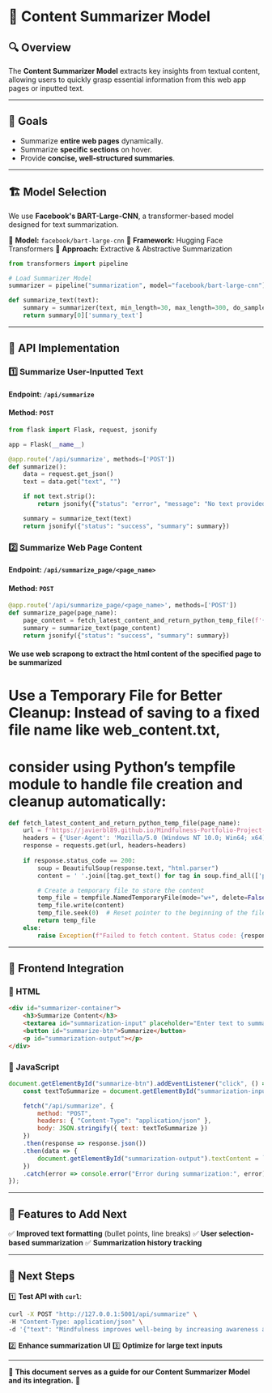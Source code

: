 # 📄 Content Summarizer Model

## 🔍 Overview
The **Content Summarizer Model** extracts key insights from textual content, allowing users to quickly grasp essential information from this web app pages or inputted text.

---

## 🎯 Goals
- Summarize **entire web pages** dynamically.
- Summarize **specific sections** on hover.
- Provide **concise, well-structured summaries**.

---

## 🏗️ Model Selection
We use **Facebook's BART-Large-CNN**, a transformer-based model designed for text summarization.

🔹 **Model:** `facebook/bart-large-cnn`
🔹 **Framework:** Hugging Face Transformers
🔹 **Approach:** Extractive & Abstractive Summarization

```python
from transformers import pipeline

# Load Summarizer Model
summarizer = pipeline("summarization", model="facebook/bart-large-cnn")

def summarize_text(text):
    summary = summarizer(text, min_length=30, max_length=300, do_sample=False)
    return summary[0]['summary_text']
```

---

## 🚀 API Implementation

### **1️⃣ Summarize User-Inputted Text**
#### **Endpoint:** `/api/summarize`
#### **Method:** `POST`

```python
from flask import Flask, request, jsonify

app = Flask(__name__)

@app.route('/api/summarize', methods=['POST'])
def summarize():
    data = request.get_json()
    text = data.get("text", "")

    if not text.strip():
        return jsonify({"status": "error", "message": "No text provided."})

    summary = summarize_text(text)
    return jsonify({"status": "success", "summary": summary})
```

### **2️⃣ Summarize Web Page Content**
#### **Endpoint:** `/api/summarize_page/<page_name>`
#### **Method:** `POST`

```python
@app.route('/api/summarize_page/<page_name>', methods=['POST'])
def summarize_page(page_name):
    page_content = fetch_latest_content_and_return_python_temp_file(f'{page_name}.html')
    summary = summarize_text(page_content)
    return jsonify({"status": "success", "summary": summary})
```

#### We use web scrapong to extract the html content of the specified page to be summarized
# Use a Temporary File for Better Cleanup: Instead of saving to a fixed file name like web_content.txt, 
# consider using Python’s tempfile module to handle file creation and cleanup automatically:

```python
def fetch_latest_content_and_return_python_temp_file(page_name):
    url = f'https://javierbl89.github.io/Mindfulness-Portfolio-Project-Code-Institute/{page_name}'
    headers = {'User-Agent': 'Mozilla/5.0 (Windows NT 10.0; Win64; x64)'}
    response = requests.get(url, headers=headers)
    
    if response.status_code == 200:
        soup = BeautifulSoup(response.text, "html.parser")
        content = ' '.join([tag.get_text() for tag in soup.find_all(['p', 'h1', 'h2', 'h3', 'h4', 'li'])])

        # Create a temporary file to store the content
        temp_file = tempfile.NamedTemporaryFile(mode="w+", delete=False)
        temp_file.write(content)
        temp_file.seek(0)  # Reset pointer to the beginning of the file
        return temp_file
    else:
        raise Exception(f"Failed to fetch content. Status code: {response.status_code}")
```

---

## 🎨 Frontend Integration

### **🔹 HTML**
```html
<div id="summarizer-container">
    <h3>Summarize Content</h3>
    <textarea id="summarization-input" placeholder="Enter text to summarize..."></textarea>
    <button id="summarize-btn">Summarize</button>
    <p id="summarization-output"></p>
</div>
```

### **🔹 JavaScript**
```js
document.getElementById("summarize-btn").addEventListener("click", () => {
    const textToSummarize = document.getElementById("summarization-input").value;

    fetch("/api/summarize", {
        method: "POST",
        headers: { "Content-Type": "application/json" },
        body: JSON.stringify({ text: textToSummarize })
    })
    .then(response => response.json())
    .then(data => {
        document.getElementById("summarization-output").textContent = `Summary: ${data.summary}`;
    })
    .catch(error => console.error("Error during summarization:", error));
});
```

---

## 📌 Features to Add Next
✅ **Improved text formatting** (bullet points, line breaks)
✅ **User selection-based summarization**
✅ **Summarization history tracking**

---

## 🚀 Next Steps
1️⃣ **Test API with `curl`**:
```sh
curl -X POST "http://127.0.0.1:5001/api/summarize" \
-H "Content-Type: application/json" \
-d '{"text": "Mindfulness improves well-being by increasing awareness and reducing stress."}'
```

2️⃣ **Enhance summarization UI**
3️⃣ **Optimize for large text inputs**

---

📌 **This document serves as a guide for our Content Summarizer Model and its integration.** 🚀
